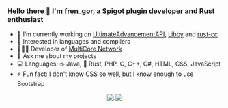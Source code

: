 ### Hello there 👋 I'm fren_gor, a Spigot plugin developer and Rust enthusiast

- 🔭 I’m currently working on [UltimateAdvancementAPI](https://github.com/frengor/UltimateAdvancementAPI), [Libby](https://github.com/AlessioDP/libby) and [rust-cc](https://github.com/frengor/rust-cc)
- :eyes: Interested in languages and compilers
- 🙋🏻‍♂️ Developer of [MultiCore Network](https://multicore.network)
- 💬 Ask me about my projects
- 💻 Languages: ☕ Java, 🦀 Rust, PHP, C, C++, C#, HTML, CSS, JavaScript
- ⚡ Fun fact: I don't know CSS so well, but I know enough to use Bootstrap

<p align="center">
<a href="https://github.com/anuraghazra/github-readme-stats" style="text-align:center;">
  <img align="center" src="https://github-stats.frengor.com/?username=frengor&show_icons=true&count_private=true&theme=github_dark_dimmed&hide_border=true" />
</a>
<a href="https://github.com/anuraghazra/github-readme-stats">
  <img align="center" src="https://github-stats.frengor.com/top-langs/?username=frengor&layout=compact&theme=github_dark_dimmed&langs_count=8&hide_border=true" />
</a>
</p>
